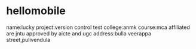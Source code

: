 # hellomobile
name:lucky
project:version control test
college:anmk
course:mca
affiliated are jntu approved by aicte and ugc
address:bulla veerappa street,pulivendula

